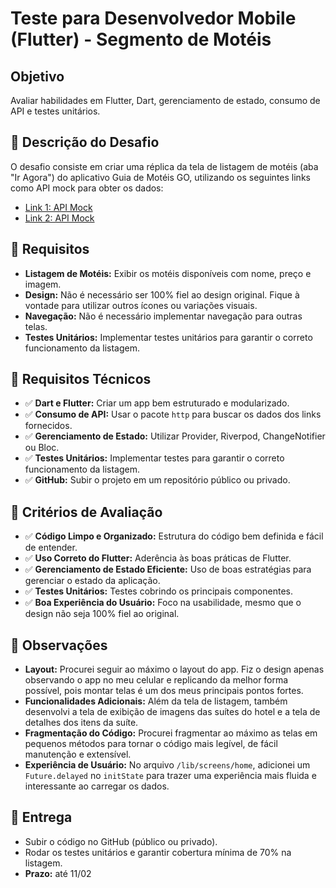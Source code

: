# Teste para Desenvolvedor Mobile (Flutter) - Segmento de Motéis

## Objetivo
Avaliar habilidades em Flutter, Dart, gerenciamento de estado, consumo de API e testes unitários.

## 📌 Descrição do Desafio
O desafio consiste em criar uma réplica da tela de listagem de motéis (aba "Ir Agora") do aplicativo Guia de Motéis GO, utilizando os seguintes links como API mock para obter os dados:

- [Link 1: API Mock](https://jsonkeeper.com/b/1IXK)
- [Link 2: API Mock](https://www.npoint.io/docs/e728bb91e0cd56cc0711)

## 📌 Requisitos

- **Listagem de Motéis:** Exibir os motéis disponíveis com nome, preço e imagem.
- **Design:** Não é necessário ser 100% fiel ao design original. Fique à vontade para utilizar outros ícones ou variações visuais.
- **Navegação:** Não é necessário implementar navegação para outras telas.
- **Testes Unitários:** Implementar testes unitários para garantir o correto funcionamento da listagem.

## 📌 Requisitos Técnicos

- ✅ **Dart e Flutter:** Criar um app bem estruturado e modularizado.
- ✅ **Consumo de API:** Usar o pacote `http` para buscar os dados dos links fornecidos.
- ✅ **Gerenciamento de Estado:** Utilizar Provider, Riverpod, ChangeNotifier ou Bloc.
- ✅ **Testes Unitários:** Implementar testes para garantir o correto funcionamento da listagem.
- ✅ **GitHub:** Subir o projeto em um repositório público ou privado.

## 📌 Critérios de Avaliação

- ✅ **Código Limpo e Organizado:** Estrutura do código bem definida e fácil de entender.
- ✅ **Uso Correto do Flutter:** Aderência às boas práticas de Flutter.
- ✅ **Gerenciamento de Estado Eficiente:** Uso de boas estratégias para gerenciar o estado da aplicação.
- ✅ **Testes Unitários:** Testes cobrindo os principais componentes.
- ✅ **Boa Experiência do Usuário:** Foco na usabilidade, mesmo que o design não seja 100% fiel ao original.

## 📌 Observações
- **Layout:** Procurei seguir ao máximo o layout do app. Fiz o design apenas observando o app no meu celular e replicando da melhor forma possível, pois montar telas é um dos meus principais pontos fortes.
- **Funcionalidades Adicionais:** Além da tela de listagem, também desenvolvi a tela de exibição de imagens das suítes do hotel e a tela de detalhes dos itens da suíte.
- **Fragmentação do Código:** Procurei fragmentar ao máximo as telas em pequenos métodos para tornar o código mais legível, de fácil manutenção e extensível.
- **Experiência de Usuário:** No arquivo `/lib/screens/home`, adicionei um `Future.delayed` no `initState` para trazer uma experiência mais fluida e interessante ao carregar os dados.

## 📌 Entrega

- Subir o código no GitHub (público ou privado).
- Rodar os testes unitários e garantir cobertura mínima de 70% na listagem.
- **Prazo:** até 11/02
